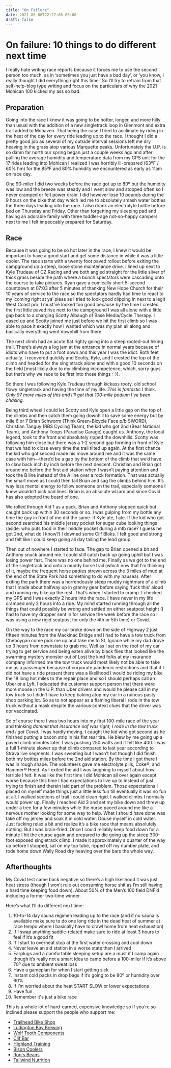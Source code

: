 ```yaml
---
title: "On Failure"
date: 2021-06-06T22:27:08-05:00
draft: false
---
```


# On failure: 10 things to do different next time

I really hate writing race reports because it forces me to use the second person too much, as in ‘sometimes you just have a bad day’, or ‘you know, I really thought I did everything right this time.’ So I’ll try to refrain from that self-help-blog type writing and focus on the particulars of why the 2021 Mohican 100 kicked my ass so bad.

## Preparation

Going into the race I knew it was going to be hotter, longer, and more hilly than usual with the addition of a new singletrack loop in Glenmont and extra trail added to Mohaven. That being the case I tried to acclimate by riding in the heat of the day for every ride leading up to the race. I thought I did a pretty good job as several of my outside interval sessions left me dry heaving in the grass atop various Marquette peaks. Unfortunately the U.P. is so damn far north our spring began just a couple weeks ago and after pulling the average humidity and temperature data from my GPS unit for the 17 rides leading into Mohican I realized I was horribly ill-prepared (63ºF / 60% hm) for the 85ºF and 80% humidity we encountered as early as 11am on race day.

One 90-miler I did two weeks before the race got up to 80º but the humidity was low and the breeze was steady and I went slow and stopped often so I never cramped or felt power drain. I did however lose 10 pounds during the 9 hours on the bike that day which led me to absolutely smash water bottles the three days leading into the race. I also drank an electrolyte bottle before bed on Thursday and Friday. Other than forgetting my sleeping pad and having an adorable family with three toddler-age not-so-happy campers next to me I felt impeccably prepared for Saturday.

## Race

Because it was going to be so hot later in the race, I knew it would be important to have a good start and get some distance in while it was a little cooler. The race starts with a twenty foot paved rollout before exiting the campground up a steep, loose stone maintenance drive. I lined up next to Kyle Trudeau of CZ Racing and we both angled straight for the little sliver of thick grass beside the path where a bunch spectators were cascading onto the course to take pictures. Ryan gave a comically short 5-second countdown at 07:03 after 5 minutes of thanking New Hope Church for their 10 years of service to the race so the spectators hardly had time to react to my ‘coming right at ya’ pleas as I tried to look good clipping in next to a legit West Coast pro. I must’ve looked too good because by the time I crested the first little paved rise next to the campground I was all alone with a little gap back to a charging Scotty Albaugh of Base Media/Cycle Therapy. I eased up and Scotty joined me just before we hit the first climb so I was able to pace it exactly how I wanted which was my plan all along and basically everything went downhill from there.

The next climb had an acute flat righty going into a steep rooted-out hiking trail. There’s always a log jam at the entrance in normal years because of idiots who have to put a foot down and this year *I* was the idiot. Both feet actually. I recovered quickly and Scotty, Kyle, and I crested the top of the climb and headed for the singletrack alone and with a good 10 seconds on the field [most likely due to my climbing incompetence, which, sorry guys but that’s why we race to be first into those things :-)].

So there I was following Kyle Trudeau through kickass rooty, old school flowy singletrack and having the time of my life. *This is fantastic* I think. *Only 97 more miles of this and I’ll get that 100-mile podium I’ve been chasing.* 

Being third wheel I could let Scotty and Kyle open a little gap on the top of the climbs and then catch them going downhill to save some energy but by mile 6 or 7 Brian Schworm (Think Green-Bicycle Face p/b SWORD), Christian Tanguy (RBS Cycling Team), the kid who got 2nd (Bear National Team), and Anthony Toops (Paradise Garage) caught us. Anthony, the local legend, took to the front and absolutely ripped the downhills. Scotty was following him close but there was a 1-2 second gap forming in front of Kyle that we had to close every time the trail tilted up again. At the first chance the kid who got second made his move around me and it was the same case with him—there’d be a gap by the bottom of the climb that we’d have to claw back inch by inch before the next descent. Christian and Brian got around me before the first aid station when I wasn’t paying attention and took the B line instead of the A line over a rock formation. That was actually the smart move as I could then tail Brian and sag the climbs behind him. It’s way less mental energy to follow someone on the trail, especially someone I knew wouldn’t pick bad lines. Brian is an absolute wizard and since Covid has also adopted the beard of one.

We rolled through Aid 1 as a pack. Brian and Anthony stopped quick but caught back up within 30 seconds or so. I was gulping from my bottle any time the guy in front of me did the same. If Kyle ate, I ate. If the kid who got second searched his middle jersey pocket for sugar cube looking things (aside: who puts food in their middle pocket during a mtb race? I guess he got 2nd, what do I know?) I downed some Clif Bloks. I felt good and strong and felt like I could keep going all day tailing the lead group.

Then out of nowhere I started to fade. The gap to Brian opened a bit and Anthony snuck around me. I could still catch back up going uphill but I was losing power fast. There was no one behind me. Finally as we got to the end of the singletrack and onto a muddy horse trail (which now that I’m thinking of it, maybe the frequent horse patties strewn across the 3 miles of mud at the end of the State Park had something to do with my nausea). After exiting the park there was a horrendously steep muddy nightmare of a climb that I made about halfway up in granny gear before saying ‘fuck this’ aloud and running my bike up the rest. That’s when I started to cramp. I checked my GPS and I was exactly 2 hours into the race. I have never in my life cramped only 2 hours into a ride. My mind started running through all the things that could possibly be wrong and settled on either seatpost height (I had to have my dropper sent in for service the week before the race so I was using a new rigid seatpost for only the 4th or 5th time) or Covid.

On the way to the race my car broke down on the side of Highway 2 just fifteen minutes from the Mackinac Bridge and I had to have a tow truck from Cheboygan come pick me up and take me to St. Ignace while my dad drove up 3 hours from downstate to grab me. Well as I sat on the roof of my car trying to get service and being eaten alive by black flies that looked like the swarming mystery monster out of Lost the kind folks at my insurance company informed me the tow truck would most likely not be able to take me as a passenger because of corporate pandemic restrictions and that if I did not have a ride present there was a likelihood I would be riding my bike the 18 long hot miles to the repair place and so I should perhaps call an Uber or a Lyft. I educated the customer support person that there were more moose in the U.P. than Uber drivers and would he please call in my tow truck so I didn’t have to keep baking atop my car in a ruinous pasty shop parking lot. So as to not appear as a flaming liberal I rode in the tow truck without a mask despite the various context clues that the driver was *not* vaccinated.

So of course there I was two hours into my first 100-mile race of the year and thinking *dammit that insurance oaf was right, I rode in the tow truck and I got Covid.* I was hardly moving. I caught the kid who got second as he finished putting a bacon strip in his flat rear tire. He blew by me going up a paved climb minutes later. I was pushing 250 watts and it felt like 400. I was a full 1-minute slower up that climb compared to last year according to Strava live segments. I was sweating but I wasn’t hot though I did finish both my bottles miles before the 2nd aid station. By the time I got there I was in rough shape. The volunteers gave me electrolyte pills, Coke®, and Hammer® Heed. As I exited the aid I was laughing to myself about how terrible I felt. It was like the first time I did Mohican all over again except worse because this time I had expectations to live up to instead of just trying to finish and therein laid part of the problem. Those expectations I placed on myself made things just a little less fun till eventually it was no fun at all. I walked sections of trail I could clean rigid. I walked climbs I normally would power up. Finally I reached Aid 3 and set my bike down and threw up under a tree for a few minutes while the nurse paced around me like a nervous mother looking for some way to help. What I should have done was take off my jersey and soak it in cold water. Douse myself in cold water. Just fucking relax a bit and realize it’s a bike race that means absolutely nothing. But I was brain-fried. Once I could reliably keep food down for a minute I hit the course again and prepared to die going up the steep 300-foot exposed singletrack climb. I made it approximately a quarter of the way up before I stopped, sat on my top tube, ripped off my number plate, and rode home down Wally Road dry heaving over the bars the whole way.

## Afterthoughts

My Covid test came back negative so there’s a high likelihood it was just heat stress (though I won’t rule out consuming horse shit as I’m still having a hard time keeping food down). About 50% of the Men’s 100 field DNF’d including a former two-time winner.

Here’s what I’ll do different next time:

1. 10-to-14 day sauna regimen leading up to the race (and if no sauna is available make sure to do one long ride in the dead heat of summer at race tempo where I basically have to crawl home from heat exhaustion)
1. If I swap anything saddle-related make sure to ride at least 3 hours to feel if it’s a good fit
1. If I start to overheat stop at the first water crossing and cool down
1. Never leave an aid station in a worse state than I arrived
1. Earplugs and a comfortable sleeping setup are a must if I camp again though it’s really not a smart idea to camp before a 100-miler if it’s above 70º due to ambient sweat loss
1. Have a gameplan for when I start getting sick
1. Instant cold packs in drop bags if it’s going to be 80º or humidity over 60%
1. If I’m worried about the heat START SLOW or lower expectations
1. Have fun
1. Remember it's just a bike race

This is a whole lot of hard-earned, expensive knowledge so if you’re so inclined please support the people who support me:

- [Trailhead Bike Shop](https://trailheadbikeshop.com/)
- [Ludington Bay Brewing](https://ludingtonbaybrewing.com/)
- [Wolf Tooth Components](https://www.wolftoothcomponents.com/)
- [Clif Bar](https://www.clifbar.com/)
- [Highland Training](https://www.highlandtraining.net/)
- [Bison Coolers](https://www.bisoncoolers.com/)
- [Ron's Beans](https://www.ronsbeans.com/)
- [Tailwind Nutrition](https://www.tailwindnutrition.com/)

